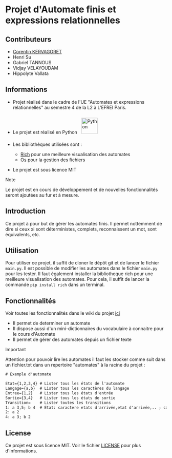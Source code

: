 # Projet d'Automate finis et expressions relationnelles

## Contributeurs
- [Corentin KERVAGORET](https://github.com/Corentin-k)
- Henri Su
- Gabriel TANNOUS
- Vidjay VELAYOUDAM
- Hippolyte Vallata

## Informations
- Projet réalisé dans le cadre de l'UE "Automates et expressions relationnelles" au semestre 4 de la L2 à L'EFREI Paris.
- Le projet est réalisé en Python
<a href="https://www.python.org/" target="_blank"><img style="margin: 10px" src="https://profilinator.rishav.dev/skills-assets/python-original.svg" alt="Python" height="50" /></a>  

- Les bibliothèques utilisées sont : 
  - [Rich](https://rich.readthedocs.io/en/stable/index.html) pour une meilleure visualisation des automates
  - [Os](https://python.readthedocs.io/en/stable/library/os.html#os.listdir) pour la gestion des fichiers


- Le projet est sous licence MIT

> [!NOTE]
> Le projet est en cours de développement et de nouvelles fonctionnalités seront ajoutées au fur et à mesure.

## Introduction
Ce projet à pour but de gérer les automates finis. Il permet nottemment de dire si ceux xi sont déterministes, complets, reconnaissent un mot, sont équivalents, etc. 

## Utilisation
Pour utiliser ce projet, il suffit de cloner le dépôt git et de lancer le fichier `main.py`. Il est possible de modifier les automates dans le fichier `main.py` pour les tester.
Il faut également installer la bibliotheque rich pour une meilleure visualisation des automates. Pour cela, il suffit de lancer la commande `pip install rich` dans un terminal.

## Fonctionnalités

Voir toutes les fonctionnalités dans le wiki du projet [ici](https://github.com/Corentin-k/Automate/wiki)

- Il permet de determiner un automate
- Il dispose aussi d'un mini-dictionnaires du vocabulaire à connaitre pour le cours d'Automate
- Il permet de gérer des automates depuis un fichier texte

> [!IMPORTANT]
> Attention pour pouvoir lire les automates il faut les stocker comme suit dans un fichier.txt dans un repertoire "automates" à la racine du projet :

```txt
# Exemple d'automate

Etat={1,2,3,4} # Lister tous les états de l'automate
Langage={a,b}  # Lister tous les caractères du langage
Entree={1,2}   # Lister tous les états d'entrée
Sortie={3,4}   # Lister tous les états de sortie
Transition=    # Lister toutes les transitions
1: a 3,5; b 4  # Etat: caractere etats d'arrivée,etat d'arrivée,.. ; caractere suivnat etats d'arrivée,etat d'arrivée,...
2: a 2
4: a 3; b 2
```

## License
Ce projet est sous licence MIT. Voir le fichier [LICENSE](https://github.com/Corentin-k/Automate?tab=MIT-1-ov-file) pour plus d'informations.

```